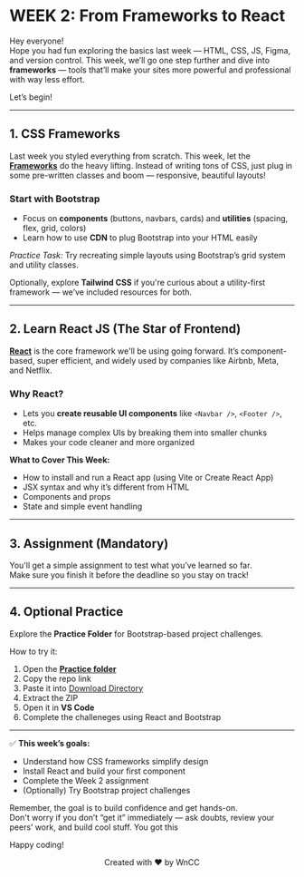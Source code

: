 # WEEK 2: From Frameworks to React

Hey everyone!  
Hope you had fun exploring the basics last week — HTML, CSS, JS, Figma, and version control. This week, we’ll go one step further and dive into **frameworks** — tools that’ll make your sites more powerful and professional with way less effort.

Let’s begin!

---

## 1. CSS Frameworks

Last week you styled everything from scratch. This week, let the [**Frameworks**](./Frameworks.md) do the heavy lifting. Instead of writing tons of CSS, just plug in some pre-written classes and boom — responsive, beautiful layouts! 

### Start with Bootstrap

- Focus on **components** (buttons, navbars, cards) and **utilities** (spacing, flex, grid, colors)
- Learn how to use **CDN** to plug Bootstrap into your HTML easily

*Practice Task:* Try recreating simple layouts using Bootstrap’s grid system and utility classes.

Optionally, explore **Tailwind CSS** if you're curious about a utility-first framework — we’ve included resources for both.

---

## 2. Learn React JS (The Star of Frontend)

[**React**](./ReactJS.md) is the core framework we'll be using going forward. It’s component-based, super efficient, and widely used by companies like Airbnb, Meta, and Netflix.

### Why React?

- Lets you **create reusable UI components** like `<Navbar />`, `<Footer />`, etc.
- Helps manage complex UIs by breaking them into smaller chunks
- Makes your code cleaner and more organized

**What to Cover This Week:**
- How to install and run a React app (using Vite or Create React App)
- JSX syntax and why it’s different from HTML
- Components and props
- State and simple event handling

---

## 3. Assignment (Mandatory)

You'll get a simple assignment to test what you’ve learned so far.  
Make sure you finish it before the deadline so you stay on track!

---

## 4. Optional Practice

Explore the **Practice Folder** for Bootstrap-based project challenges.

How to try it:

1. Open the [**Practice folder**](./Practise)
2. Copy the repo link
3. Paste it into [Download Directory](https://download-directory.github.io/)
4. Extract the ZIP
5. Open it in **VS Code**
6. Complete the challeneges using React and Bootstrap

---

✅ **This week’s goals:**
- Understand how CSS frameworks simplify design
- Install React and build your first component
- Complete the Week 2 assignment
- (Optionally) Try Bootstrap project challenges

Remember, the goal is to build confidence and get hands-on.  
Don't worry if you don’t “get it” immediately — ask doubts, review your peers’ work, and build cool stuff. You got this 

Happy coding!
<p align="center">Created with ❤️ by WnCC</p>

